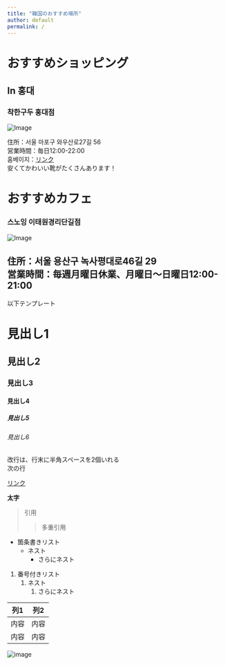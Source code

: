 ```yaml
---
title: "韓国のおすすめ場所"
author: default
permalink: /
---
```

# おすすめショッピング
## In 홍대  
### 착한구두 홍대점

![Image](https://mblogthumb-phinf.pstatic.net/MjAyMDAzMDJfMTU0/MDAxNTgzMTI4OTc2MzQ1.vgkLaqCMNItqMhxPjKWb_5Pa2k0C3D-2_DiUOFemuGwg.Kwot3weQBtT5Rw6ItVMQ6STMJ1paeDPEIL7SwQpjUAMg.JPEG.alswl280514/KakaoTalk_20200302_144926697.jpg?type=w800)

住所：서울 마포구 와우산로27길 56  
営業時間：毎日12:00-22:00  
홈베이지：[リンク](https://m.chaakan.co.kr/#rldshow)  
安くてかわいい靴がたくさんあります！　

# おすすめカフェ　　
### 스노잉 이태원경리단길점  
![Image](https://stat.ameba.jp/user_images/20201015/11/mochi6102/12/8f/j/o1280128014835139517.jpg)  

住所：서울 용산구 녹사평대로46길 29  
営業時間：毎週月曜日休業、月曜日〜日曜日12:00-21:00
---

以下テンプレート

# 見出し1
## 見出し2
### 見出し3
#### 見出し4
##### 見出し5
###### 見出し6

改行は、行末に半角スペースを2個いれる  
次の行

[リンク](https://www.google.co.jp/)

**太字**

> 引用
>> 多重引用


- 箇条書きリスト
  - ネスト
    - さらにネスト


1. 番号付きリスト
   1. ネスト
      1. さらにネスト

  
| 列1  | 列2  |
|-----|-----|
| 内容  | 内容  |
| 内容  | 内容  |

![image](/220422_GitHubPages/assets/images/logo-150.png)
